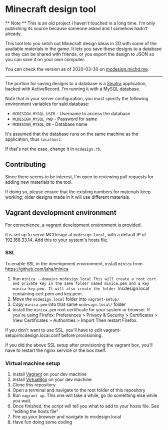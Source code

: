# Minecraft design tool

** Note ** This is an old project I haven't touched in a long time. I'm only
publishing its source because someone asked and I somehow hadn't already.

This tool lets you setch out Minecraft design ideas in 2D with some of the
available materials in the game. It lets you save these designs to a database
so they can be shared with friends, or you export the design to JSON so you
can save it on your own computer.

You can check the version as of 2020-03-30 on [mcdesign.michd.me](https://mcdesign.michd.me/).

---

The portion for saving designs to a database is a [Sinatra](http://sinatrarb.com/) application,
backed with ActiveRecord. I'm running it with a MySQL database.

Note that in your server configuration, you must specify the following environment variables
for said database:

- `MCDESIGN_MYSQL_USER` - Username to access the database
- `MCDESIGN_MYSQL_PWD` - Password for same
- `MCDESIGN_MYSQL_DB` - Database name

It's assumed that the database runs on the same machine as the application, thus `localhost`.

If that's not the case, change it in `mcdesign.rb`.

## Contributing

Since there seems to be interest, I'm open to reviewing pull requests for adding new materials to the tool.

If doing so, please ensure that the existing numbers for materials keep working; older designs made in it will use different materials.

## Vagrant development environment

For convenience, a [vagrant](https://www.vagrantup.com/) development environment is provided. 

It is set up to serve MCDesign at `mcdesign.local`, with a default IP of 192.168.33.14. Add this to your system's hosts file.

### SSL
To enable SSL in the development environment, install `minica` from https://github.com/jsha/minica

1. Run `minica --domains mcdesign.local
   This will create a root cert and private key in the same folder named minica.pem and a key minica-key.pem. It will also create the folder `mcdesign.local` containing cert.pem and key.pem.
2. Move the `mcdesign.local` folder into `vagrant-setup/`
3. Copy `minica.pem` into that same `mcdesign.local/` folder
4. Install the `minica.pem` root certificate for your system or browser. If you're using Firefox:
   Preferences > Privacy & Security > Certificates > View Certificates > Authorities > Import
   Then restart Firefox.

If you don't want to use SSL, you'll have to edit vagrant-setup/mcdesign.local.conf before provisioning.

If you did the above SSL setup after provisioning the vagrant box, you'll have to restart the nginx service or the box itself.

### Virtual machine setup

1. Install [Vagrant](http://vagrantup.com) on your dev machine
2. Install [VirtualBox](https://www.virtualbox.org/) on your dev machine
3. Clone this repository
4. Open a terminal and navigate to the root folder of this repository
5. Run `vagrant up`. This one will take a while, go do something else while you wait.
6. Once finished, the script will tell you what to add to your hosts file. See "editing the hosts file"
7. Fire up your browser and navigate to mcdesign.local
8. Have fun doing some coding

